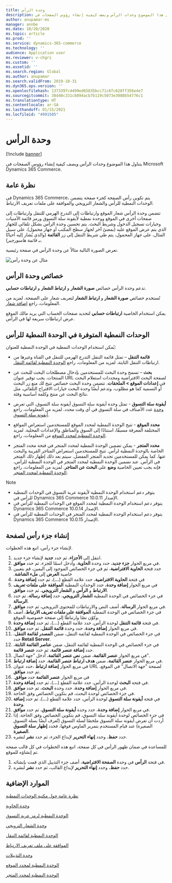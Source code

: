 ```yaml
---
title: وحدة الرأس
description: يتناول هذا الموضوع وحدات الرأس ويصف كيفية إنشاء رؤوس الصفحات في Microsoft Dynamics 365 Commerce.
author: anupamar-ms
manager: annbe
ms.date: 10/20/2020
ms.topic: article
ms.prod: ''
ms.service: dynamics-365-commerce
ms.technology: ''
audience: Application user
ms.reviewer: v-chgri
ms.custom: ''
ms.assetid: ''
ms.search.region: Global
ms.author: anupamar
ms.search.validFrom: 2019-10-31
ms.dyn365.ops.version: ''
ms.openlocfilehash: 1373397c4499ed65835bcc71c6fc628ff356e4e7
ms.sourcegitcommit: 38d40c331c8894acb7b119c5073e3088b54776c1
ms.translationtype: HT
ms.contentlocale: ar-SA
ms.lasthandoff: 01/15/2021
ms.locfileid: "4991505"
---
```

# <a name="header-module"></a>وحدة الرأس

[!include [banner](includes/banner.md)]

يتناول هذا الموضوع وحدات الرأس ويصف كيفية إنشاء رؤوس الصفحات في Microsoft Dynamics 365 Commerce.

## <a name="overview"></a>نظرة عامة

في Dynamics 365 Commerce، يتم تكوين رأس الصفحة كجزء صفحة يتضمن الوحدات النمطية للرأس والشعار الترويجي والموافقة على ملفات تعريف الارتباط‬. 

تتضمن وحدة الرأس شعار الموقع وارتباطات إلى التدرج الهرمي للتنقل وارتباطات إلى صفحات أخرى في الموقع ووحدة نمطية لأيقونة سلة التسوق ورمز قائمة الأمنيات وخيارات تسجيل الدخول وشريط البحث. يتم تحسين وحدة الرأس بشكل تلقائي للجهاز الذي يتم عرض الموقع عليه (بمعنىً آخر لجهاز سطح المكتب أو جهاز محمول). على سبيل المثال، على جهاز المحمول، يتم طي شريط التنقل إلى زر **القائمة** (والذي يُشار إليه أحيانًا بـ *قائمة هامبورجير*).

تعرض الصورة التالية مثالاً عن وحدة الرأس في صفحة رئيسية.

![مثال عن وحدة رأس](./media/ecommerce-header.png)

## <a name="properties-of-a-header-module"></a>خصائص وحدة الرأس

تدعم وحدة الرأس خصائص **صورة الشعار** و **ارتباط الشعار** و **ارتباطات حسابي**. 

تُستخدم خصائص **صورة الشعار** و **ارتباط الشعار** لتعريف شعار على الصفحة. لمزيد من المعلومات، راجع [إضافة شعار](add-logo.md). 

يمكن استخدام الخاصية **ارتباطات حسابي** لتحديد صفحات الحساب التي يريد مالك الموقع عرض ارتباطات سريعة لها في الرأس.

## <a name="modules-that-are-available-within-a-header-module"></a>الوحدات النمطية المتوفرة في الوحدة النمطية للرأس

يُمكن استخدام الوحدات النمطية في الوحدة النمطية للعنوان:

- **قائمة التنقل** – تمثل قائمة التنقل التدرج الهرمي للتنقل في القناة وغيرها من ارتباطات التنقل الثابتة. لمزيد من المعلومات، راجع [الوحدة النمطية لقائمة التنقل](nav-menu-module.md).

- **بحث** – تسمح وحدة البحث للمستخدمين بإدخال مصطلحات البحث للبحث عن المنتجات. يجب توفير عنوان URL لصفحة البحث الافتراضية ومحددات استعلام البحث في **إعدادات الموقع \> الملحقات**. تتضمن وحدة البحث خصائص تتيح لك منع زر البحث أو التسمية كما هو مطلوب. وتدعم أيضًا وحدة البحث خيارات الاقتراح التلقائي، مثل نتائج البحث عن منتج وكلمة أساسية وفئة.

- **أيقونة سلة التسوق** - تمثل وحدة أيقونة سلة التسوق أيقونة سلة التسوق، التي تعرض عدد الأصناف في سلة التسوق في أي وقت محدد. لمزيد من المعلومات، راجع‏‎ [وحدة أيقونة سلة التسوق](cart-icon-module.md).

- **محدد الموقع** - تتيح الوحدة النمطية لمحدد الموقع للمستخدمين استعراض المواقع المختلفة المعرفة مسبقًا، استنادًا إلى السوق والمناطق والإعدادات المحلية. لمزيد من المعلومات، راجع‏‎ [الوحدة النمطية لمحدد الموقع](site-selector.md).

- **محدد المتجر** - يمكن تضمين الوحدة النمطية لمحدد المتجر في فتحة محدد المتجر الخاصة بالوحدة النمطية لرأس. تتيح للمستخدمين استعراض المتاجر القريبة والبحث عنها. كما يمكن للمستخدمين تحديد المتجر المفضل. سيتم بعد ذلك إظهار ذلك المتجر في الرأس. عند تضمين الوحدة النمطية لمحدد المتجر في الوحدة النمطية للرأس، فإنه يجب تعيين الخاصية **وضع** على **البحث عن المتاجر**. لمزيد من المعلومات، راجع‏‎ [الوحدة النمطية لمحدد المتجر](store-selector.md).

> [!NOTE]
> - يتوفر دعم استخدام الوحدة النمطية لأيقونة عربة التسوق في الوحدات النمطية للرأس في Dynamics 365 Commerce الإصدار 10.0.11.
> - يتوفر دعم استخدام الوحدة النمطية لمحدد الموقع في الوحدات النمطية للرأس في Dynamics 365 Commerce الإصدار 10.0.14.
> - يتوفر دعم استخدام الوحدة النمطية لمحدد المتجر في الوحدات النمطية للرأس في Dynamics 365 Commerce الإصدار 10.0.15.

## <a name="create-a-header-fragment-for-a-page"></a>إنشاء جزء رأس لصفحة

لإنشاء جزء رأس، اتبع هذه الخطوات.

1. انتقل إلى **الأجزاء**، ثم حدد **جديد** لإنشاء جزء جديد.
1. في مربع الحوار **جزء جديد**، حدد وحدة **الحاوية**، وأدخل اسمًا للجزء، ثم حدد **موافق**.
1. حدد فتحة **الحاوية الافتراضية**، ثم في جزء الخصائص الموجود إلى اليمين، قم بتعيين خاصية **العرض** إلى **ملء الشاشة‬‏‫**.
1. في فتحة **الحاوية الافتراضية‬‬‏‫**، حدد علامة القطع (**...**)، ثم حدد **إضافة وحدة**.
1. في مربع الحوار **إضافة وحدة**، حدد الوحدات النمطية **الموافقة على ملفات تعريف الارتباط** و **الرأس** و **الشعار الترويجي**، ثم حدد **موافق**.
1. في جزء الخصائص في الوحدة النمطية **الشعار الترويجي**، حدد **إضافة رسالة**، ثم حدد **الرسالة**.
1. في مربع الحوار **الرسالة**، أضف النص والارتباطات للمحتوى الترويجي، ثم حدد **موافق**.
1. في جزء الخصائص في الوحدة النمطية **الموافقة على ملفات تعريف الارتباط**، أضف وكوّن نصًا وارتباطًا إلى صفحة خصوصية الموقع.
1. في فتحة **قائمة التنقل** لوحدة الرأس، حدد علامة القطع (**...**)، ثم حدد **إضافة وحدة**.
1. في مربع الحوار **إضافة وحدة**، حدد وحدة **قائمة التنقل**، ثم حدد **موافق**.
1. في جزء الخصائص في الوحدة النمطية لقائمة التنقل، ضمن **المصدر لقائمة التنقل**، حدد **Retail Server**.
1. في جزء الخصائص في الوحدة النمطية لقائمة التنقل، ضمن **عناصر القائمة الثابتة**، حدد **إضافة عنصر قائمة**، ثم حدد **عنصر قائمة**. 
1. في مربع الحوار **عنصر القائمة**، ضمن **نص عنصر القائمة**، أدخل "جهة اتصال".
1. في مربع الحوار **عنصر القائمة**، ضمن **هدف ارتباط عنصر القائمة**، حدد **إضافة ارتباط**.
1. في مربع الحوار **إضافة ارتباط** ،حدد عنوان URL لصفحة "جهة الاتصال" في الموقع، ثم حدد **موافق**.  
1. في مربع الحوار **عنصر القائمة‬‏‫** حدد **موافق**.
1. في فتحة **البحث** لوحدة الرأس، حدد علامة القطع (**...**)، ثم حدد **إضافة وحدة**.
1. في مربع الحوار **إضافة وحدة**، حدد وحدة ‬‏‫**البحث‬**، ثم حدد **موافق**.
1. في جزء الخصائص لوحدة البحث، قم بتكوين الخصائص وفق الحاجة.
1. في فتحة **أيقونة سلة التسوق** لوحدة الرأس، حدد علامة القطع (**...**)، ثم حدد **إضافة وحدة**.
1. في مربع الحوار **إضافة وحدة**، حدد وحدة ‬‏‫**أيقونة سلة التسوق‬**، ثم حدد **موافق**.
1. في جزء الخصائص لوحدة أيقونة سلة التسوق، قم بتكوين الخصائص وفق الحاجة. إذا أردت أن تعرض أيقونة سلة التسوق ملخصًا لسلة التسوق (تُعرف أيضًا بسلة التسوق الصغيرة) عند قيام المستخدم بتمرير الماوس فوقها، فحدد **إظهار سلة التسوق الصغيرة**.
1. حدد **حفظ**، وحدد **إنهاء التحرير** لإيداع الجزء، ثم حدد **نشر** لنشره.

للمساعدة في ضمان ظهور الرأس في كل صفحة، اتبع هذه الخطوات في كل قالب صفحة تم إنشاؤه للموقع.

1. في فتحة **الرأس** في وحدة **الصفحة الافتراضية**، أضف جزء التذييل الذي قمت بإنشائه.
1. حدد **حفظ**، وحدد **إنهاء التحرير** لإيداع القالب، ثم حدد **نشر** لنشره.

## <a name="additional-resources"></a>الموارد الإضافية

[نظرة عامة حول مكتبة الوحدات النمطية](starter-kit-overview.md)

[وحدة الحاوية](add-container-module.md)

[الوحدة النمطية لرمز عربة التسوق](cart-icon-module.md)

[وحدة الشعار الترويجي](add-alert.md)

[الوحدة النمطية لقائمة التنقل](nav-menu-module.md) 

[الموافقة على ملف تعريف الارتباط](cookie-consent-module.md)

[وحدة التذييلات‬](author-footer-module.md)

[الوحدة النمطية لمحدد الموقع](site-selector.md)

[الوحدة النمطية لمحدد المتجر](store-selector.md)
